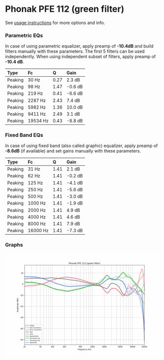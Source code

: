 # Phonak PFE 112 (green filter)
See [usage instructions](https://github.com/jaakkopasanen/AutoEq#usage) for more options and info.

### Parametric EQs
In case of using parametric equalizer, apply preamp of **-10.4dB** and build filters manually
with these parameters. The first 5 filters can be used independently.
When using independent subset of filters, apply preamp of **-10.4 dB**.

| Type    | Fc       |    Q | Gain    |
|:--------|:---------|:-----|:--------|
| Peaking | 30 Hz    | 0.27 | 2.3 dB  |
| Peaking | 98 Hz    | 1.47 | -0.6 dB |
| Peaking | 219 Hz   | 0.41 | -6.6 dB |
| Peaking | 2287 Hz  | 2.43 | 7.4 dB  |
| Peaking | 5982 Hz  | 1.36 | 10.0 dB |
| Peaking | 9411 Hz  | 2.49 | 3.1 dB  |
| Peaking | 19534 Hz | 0.43 | -8.8 dB |

### Fixed Band EQs
In case of using fixed band (also called graphic) equalizer, apply preamp of **-8.6dB**
(if available) and set gains manually with these parameters.

| Type    | Fc       |    Q | Gain    |
|:--------|:---------|:-----|:--------|
| Peaking | 31 Hz    | 1.41 | 2.1 dB  |
| Peaking | 62 Hz    | 1.41 | -0.2 dB |
| Peaking | 125 Hz   | 1.41 | -4.1 dB |
| Peaking | 250 Hz   | 1.41 | -5.6 dB |
| Peaking | 500 Hz   | 1.41 | -3.0 dB |
| Peaking | 1000 Hz  | 1.41 | -1.9 dB |
| Peaking | 2000 Hz  | 1.41 | 4.9 dB  |
| Peaking | 4000 Hz  | 1.41 | 4.6 dB  |
| Peaking | 8000 Hz  | 1.41 | 7.9 dB  |
| Peaking | 16000 Hz | 1.41 | -7.3 dB |

### Graphs
![](./Phonak%20PFE%20112%20(green%20filter).png)